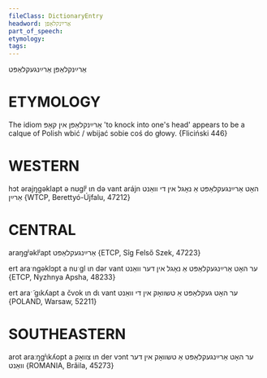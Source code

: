 ```yaml
---
fileClass: DictionaryEntry
headword: אַרײַנקלאַפּן
part_of_speech: 
etymology: 
tags: 
---
```

אַרײַנקלאַפּן
אַרײַנגעקלאַפּט

ETYMOLOGY
===========
The idiom אַרײַנקלאַפּן אין קאָפּ 'to knock into one's head' appears to be a calque of Polish wbić /  wbijać sobie coś do głowy.
{Fliciński 446}

WESTERN
========

hɔt ərajŋgəklapt ə nʊglʲ ɩn də vant arájn האָט אַרײַנגעקלאַפּט אַ נאָגל אין די וואַנט אַרײַן {WTCP, Berettyó-Újfalu, 47212}

CENTRAL
========

araŋgʲəklʲapt אַרײַנגעקלאַפּט {ETCP, Sîg Felső Szek, 47223}

ert araˑngəklɔpt a nuˑgl ɩn dər vant ער האָט אַרײַנגעקלאַפּט אַ נאָגל אין דער וואַנט {ETCP, Nyzhnya Apsha, 48233}

ert araˑ̃ gɩkʎapt a čvok ɩn dɩ vant ער האָט געקלאַפּט אַ טשוואָק אין די וואַנט {POLAND, Warsaw, 52211}

SOUTHEASTERN
==============

arot araːŋgʲɩkʎopt a צוואָק ɩn der vɔnt ער האָט אַרײַנגעקלאַפּט אַ טשוואָק אין דער וואַנט {ROMANIA, Brăila, 45273}
